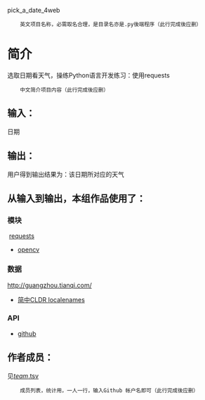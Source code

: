 pick_a_date_4web


		英文项目名称，必需取名合理，是目录名亦是.py後端程序（此行完成後应删）
# 简介 
选取日期看天气，操练Python语言开发练习：使用requests


		中文简介项目内容（此行完成後应删）

## 输入：
日期
## 输出：
用户得到输出结果为：该日期所对应的天气
## 从输入到输出，本组作品使用了：
### 模块
 [requests](http://guangzhou.tianqi.com/)
* [opencv](http://opencv.org/)
### 数据
http://guangzhou.tianqi.com/
* [简中CLDR localenames](https://github.com/unicode-cldr/cldr-localenames-modern/blob/master/main/zh-Hans/territories.json)
### API
* [github](https://api.github.com/)

## 作者成员：
见[_team_.tsv](_team_/_team_.tsv)


		成员列表，统计用，一人一行，输入Github 帐户名即可（此行完成後应删）
